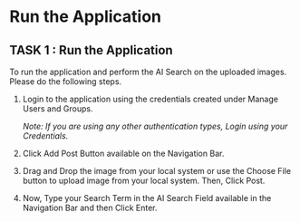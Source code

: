 # Run the Application


## TASK 1 : Run the Application

To run the application and perform the AI Search on the uploaded images. Please do the following steps.

1. Login to the application using the credentials created under Manage Users and Groups.

   *Note: If you are using any other authentication types, Login using your Credentials.*

2. Click Add Post Button available on the Navigation Bar.


3. Drag and Drop the image from your local system or use the Choose File button to upload image from your local system. Then, Click Post.


4. Now, Type your Search Term in the AI Search Field available in the Navigation Bar and then Click Enter.
